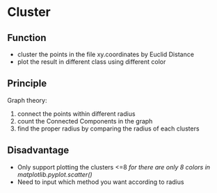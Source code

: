 # Cluster

## Function

* cluster the points in the file xy.coordinates by Euclid Distance
* plot the result in different class using different color

## Principle

Graph theory:

1. connect the points within different radius
2. count the Connected Components in the graph
3. find the proper radius by comparing the radius of each clusters

## Disadvantage

* Only support plotting the clusters <=8
*for there are only 8 colors in matplotlib.pyplot.scatter()*
* Need to input which method you want according to radius
